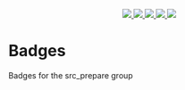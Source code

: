 <p align="center">
    <a href="https://gitlab.com/src_prepare/badge/pipelines">
        <img src="https://gitlab.com/src_prepare/badge/badges/master/pipeline.svg">
    </a>
    <a href="https://gentoo.org/">
        <img src="https://gitlab.com/src_prepare/badge/-/raw/master/gentoo-linux-purple.svg">
    </a>
    <a href="./LICENSE">
        <img src="https://img.shields.io/badge/license-CC0 1.0 Universal-blue.svg">
    </a>
    <a href="https://app.element.io/#/room/#src_prepare:matrix.org">
        <img src="https://gitlab.com/src_prepare/badge/-/raw/master/chat-matrix-blue.svg">
    </a>
    <a href="https://gitlab.com/src_prepare/badge/commits/master.atom">
        <img src="https://gitlab.com/src_prepare/badge/-/raw/master/feed-atom-orange.svg">
    </a>
</p>

# Badges
Badges for the src_prepare group
